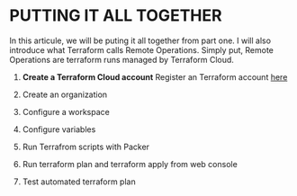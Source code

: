 # PUTTING IT ALL TOGETHER

In this articule, we will be puting it all together from part one. I will also introduce what Terraform calls Remote Operations. Simply put, Remote Operations are terraform runs managed by Terraform Cloud.

1. **Create a Terraform Cloud account**
   Register an Terraform account [here](https://app.terraform.io/public/signup/account?product_intent=terraform)
2. Create an organization

3. Configure a workspace
4. Configure variables
5. Run Terrafrom scripts with Packer
6. Run terraform plan and terraform apply from web console
7. Test automated terraform plan



